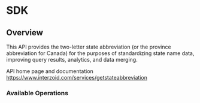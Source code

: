 # SDK

## Overview

This API provides the two-letter state abbreviation (or the province abbreviation for Canada) for the purposes of standardizing state name data, improving query results, analytics, and data merging.

API home page and documentation
<https://www.interzoid.com/services/getstateabbreviation>
### Available Operations


